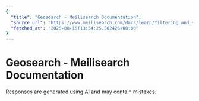 ```yaml
---
{
  "title": "Geosearch - Meilisearch Documentation",
  "source_url": "https://www.meilisearch.com/docs/learn/filtering_and_sorting/geosearch",
  "fetched_at": "2025-08-15T13:54:25.502426+00:00"
}
---
```


# Geosearch - Meilisearch Documentation

Responses are generated using AI and may contain mistakes.

